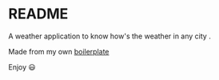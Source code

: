 # README

A weather application to know how's the weather in any city .

Made from my own [boilerplate]("https://github.com/fullmc/Boilerplate")

Enjoy 😃

